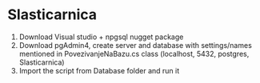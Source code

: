# Slasticarnica

1. Download Visual studio + npgsql nugget package
2. Download pgAdmin4, create server and database with settings/names mentioned in PovezivanjeNaBazu.cs class (localhost, 5432, postgres, Slasticarnica)
3. Import the script from Database folder and run it
